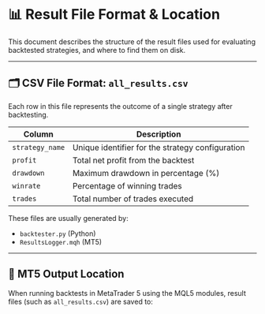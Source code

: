 # 📊 Result File Format & Location

This document describes the structure of the result files used for evaluating backtested strategies, and where to find them on disk.

---

## 🗂️ CSV File Format: `all_results.csv`

Each row in this file represents the outcome of a single strategy after backtesting.

| Column         | Description                                      |
|----------------|--------------------------------------------------|
| `strategy_name`| Unique identifier for the strategy configuration |
| `profit`       | Total net profit from the backtest               |
| `drawdown`     | Maximum drawdown in percentage (%)               |
| `winrate`      | Percentage of winning trades                     |
| `trades`       | Total number of trades executed                  |

These files are usually generated by:
- `backtester.py` (Python)
- `ResultsLogger.mqh` (MT5)

---

## 📍 MT5 Output Location

When running backtests in MetaTrader 5 using the MQL5 modules, result files (such as `all_results.csv`) are saved to:

